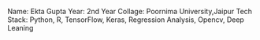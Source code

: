 Name: Ekta Gupta Year: 2nd Year Collage: Poornima University,Jaipur Tech Stack: Python, R, TensorFlow, Keras, Regression Analysis, Opencv, Deep Leaning
